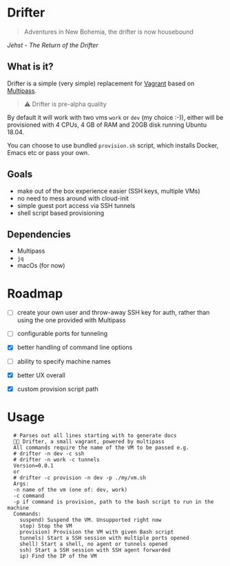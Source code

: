 # Drifter

> Adventures in New Bohemia, the drifter is now housebound

*Jehst - The Return of the Drifter*


## What is it?

Drifter is a simple (very simple) replacement for [Vagrant](https://vagrantup.com) based on [Multipass](https://multipass.run).

> :warning: Drifter is pre-alpha quality

By default it will work with two vms `work` or `dev` (my choice :-)), either will be provisioned with 4 CPUs, 4 GB of RAM and 20GB disk running Ubuntu 18.04.

You can choose to use bundled `provision.sh` script, which installs Docker, Emacs etc or pass your own.

## Goals

- make out of the box experience easier (SSH keys, multiple VMs)
- no need to mess around with cloud-init
- simple guest port access via SSH tunnels
- shell script based provisioning


## Dependencies

- Multipass
- `jq`
- macOs (for now)

# Roadmap

- [ ] create your own user and throw-away SSH key for auth, rather than using the one provided with Multipass
- [ ] configurable ports for tunneling
- [x] better handling of command line options
- [ ] ability to specify machine names
- [x] better UX overall
- [x] custom provision script path


# Usage

```
  # Parses out all lines starting with to generate docs
  🧔🏻 Drifter, a small vagrant, powered by multipass
  All commands require the name of the VM to be passed e.g.
  # drifter -n dev -c ssh
  # drifter -n work -c tunnels
  Version=0.0.1
  or
  # drifter -c provision -n dev -p ./my/vm.sh
  Args:
  -n name of the vm (one of: dev, work)
  -c command
  -p if command is provision, path to the bash script to run in the machine
  Commands:
    suspend) Suspend the VM. Unsupported right now
    stop) Stop the VM
    provision) Provision the VM with given Bash script
    tunnels) Start a SSH session with multiple ports opened
    shell) Start a shell, no agent or tunnels opened
    ssh) Start a SSH session with SSH agent forwarded
    ip) Find the IP of the VM
```
